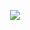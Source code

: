 <p align="center">
  <a href="https://discord.com/users/953728215950712832"> <img align="center" src="https://lanyard.kyrie25.me/api/953728215950712832?waveColor=8B8BFA&waveSpotifyColor=B48EF7&gradient=645CBB-A084DC-BFACE2-EBC7E6"/></a>
</p>

